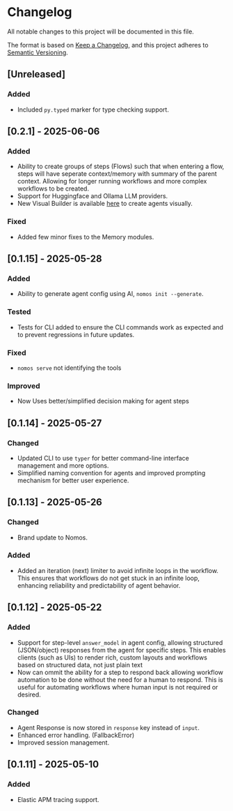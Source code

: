 # Changelog

All notable changes to this project will be documented in this file.

The format is based on [Keep a Changelog](https://keepachangelog.com/en/1.0.0/),
and this project adheres to [Semantic Versioning](https://semver.org/spec/v2.0.0.html).

<!-- ## [0.1.15]

### Added
- Your new features here.

### Changed
- Your changes here.

### Deprecated
- Your deprecated features here.

### Removed
- Your removed features here.

### Fixed
- Your bug fixes here.

### Security
- Your security fixes here. -->

## [Unreleased]

### Added
- Included `py.typed` marker for type checking support.

## [0.2.1] - 2025-06-06

### Added
- Ability to create groups of steps (Flows) such that when entering a flow, steps will have seperate context/memory with summary of the parent context. Allowing for longer running workflows and more complex workflows to be created.
- Support for Huggingface and Ollama LLM providers.
- New Visual Builder is available [here](https://nomos.dowhile.dev/try) to create agents visually.

### Fixed
- Added few minor fixes to the Memory modules.

## [0.1.15] - 2025-05-28

### Added
- Ability to generate agent config using AI, `nomos init --generate`.

### Tested
- Tests for CLI added to ensure the CLI commands work as expected and to prevent regressions in future updates.

### Fixed
- `nomos serve` not identifying the tools

### Improved
- Now Uses better/simplified decision making for agent steps

## [0.1.14] - 2025-05-27

### Changed
- Updated CLI to use `typer` for better command-line interface management and more options.
- Simplified naming convention for agents and improved prompting mechanism for better user experience.

## [0.1.13] - 2025-05-26

### Changed
- Brand update to Nomos.

### Added
- Added an iteration (next) limiter to avoid infinite loops in the workflow. This ensures that workflows do not get stuck in an infinite loop, enhancing reliability and predictability of agent behavior.


## [0.1.12] - 2025-05-22

### Added
- Support for step-level `answer_model` in agent config, allowing structured (JSON/object) responses from the agent for specific steps. This enables clients (such as UIs) to render rich, custom layouts and workflows based on structured data, not just plain text
- Now can ommit the ability for a step to respond back allowing workflow automation to be done without the need for a human to respond. This is useful for automating workflows where human input is not required or desired.

### Changed
- Agent Response is now stored in `response` key instead of `input`.
- Enhanced error handling. (FallbackError)
- Improved session management.


## [0.1.11] - 2025-05-10

### Added
- Elastic APM tracing support.
